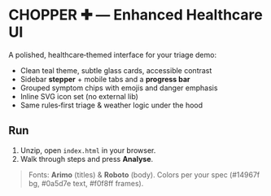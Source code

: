 # CHOPPER ✚ — Enhanced Healthcare UI

A polished, healthcare‑themed interface for your triage demo:
- Clean teal theme, subtle glass cards, accessible contrast
- Sidebar **stepper** + mobile tabs and a **progress bar**
- Grouped symptom chips with emojis and danger emphasis
- Inline SVG icon set (no external lib)
- Same rules‑first triage & weather logic under the hood

## Run
1. Unzip, open `index.html` in your browser.
2. Walk through steps and press **Analyse**.

> Fonts: **Arimo** (titles) & **Roboto** (body). Colors per your spec (#14967f bg, #0a5d7e text, #f0f8ff frames).
